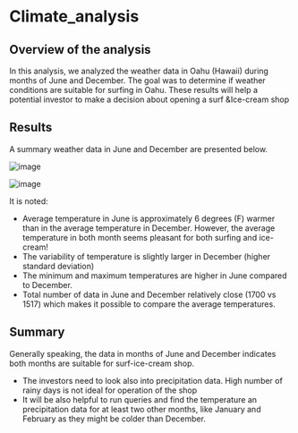 # Climate_analysis
## Overview of the analysis
In this analysis, we analyzed the weather data in Oahu (Hawaii) during months of June and December. The goal was to determine if weather conditions are suitable for surfing in Oahu. These results will help  a potential investor to make a decision about opening a  surf &Ice-cream shop 


## Results

A summary weather data in June and December are presented below.


![image](https://user-images.githubusercontent.com/58461542/172095796-a2204697-db33-4506-890d-1a685c0c7365.png)

![image](https://user-images.githubusercontent.com/58461542/172095807-6a6db751-1f3d-4aa5-b209-78813f619519.png)


It is noted:

* Average temperature in June is approximately 6 degrees (F) warmer than in the average temperature in December.  However, the average temperature in both month seems pleasant for both surfing and ice-cream!
* The variability of temperature is slightly larger in December (higher standard deviation)
* The minimum and maximum temperatures are higher in June compared to December. 
* Total number of data in June and December relatively close (1700 vs 1517) which makes it possible to compare the average temperatures. 

## Summary
Generally speaking, the data in months of June and December indicates both months are suitable for surf-ice-cream shop.
* The investors need to look also into precipitation data. High number of rainy days is not ideal for operation of the shop
* It will be also helpful to run queries and find the temperature an precipitation data for at least two other months, like January and February as they might be colder than December.

